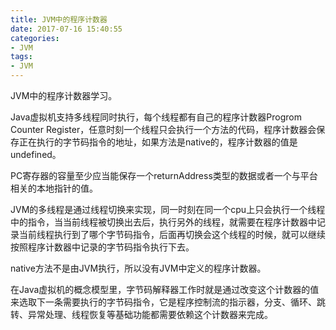 ```yaml
---
title: JVM中的程序计数器
date: 2017-07-16 15:40:55
categories: 
- JVM
tags:
- JVM
---
```


JVM中的程序计数器学习。

<!--more-->

Java虚拟机支持多线程同时执行，每个线程都有自己的程序计数器Progrom Counter Register，任意时刻一个线程只会执行一个方法的代码，程序计数器会保存正在执行的字节码指令的地址，如果方法是native的，程序计数器的值是undefined。

PC寄存器的容量至少应当能保存一个returnAddress类型的数据或者一个与平台相关的本地指针的值。

JVM的多线程是通过线程切换来实现，同一时刻在同一个cpu上只会执行一个线程中的指令，当当前线程被切换出去后，执行另外的线程，就需要在程序计数器中记录当前线程执行到了哪个字节码指令，后面再切换会这个线程的时候，就可以继续按照程序计数器中记录的字节码指令执行下去。

native方法不是由JVM执行，所以没有JVM中定义的程序计数器。

在Java虚拟机的概念模型里，字节码解释器工作时就是通过改变这个计数器的值来选取下一条需要执行的字节码指令，它是程序控制流的指示器，分支、循环、跳转、异常处理、线程恢复等基础功能都需要依赖这个计数器来完成。